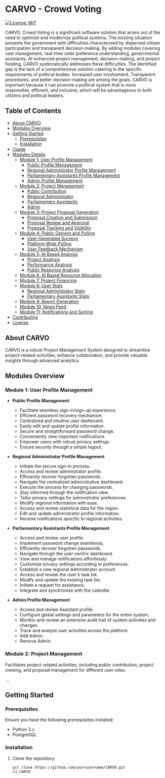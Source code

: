 # CARVO - Crowd Voting

[![License: MIT](https://img.shields.io/badge/License-MIT-blue.svg)](https://opensource.org/licenses/MIT)

CARVO, Crowd Voting is a significant software solution that arises out of the need to optimize and modernize political systems. The existing situation presents the government with difficulties characterized by dispersed citizen participation and transparent decision-making. By adding modules covering user management, real-time voter preference understanding, governmental assistants, AI-enhanced project management, decision-making, and project funding, CARVO systematically addresses these difficulties. The identified gap is the lack of a comprehensive solution catering to the specific requirements of political bodies. Increased user involvement, Transparent procedures, and better decision-making are among the goals. CARVO is important because it can promote a political system that is more responsible, efficient, and inclusive, which will be advantageous to both citizens and political leaders.

## Table of Contents
- [About CARVO](#about-carvo)
- [Modules Overview](#modules-overview)
- [Getting Started](#getting-started)
  - [Prerequisites](#prerequisites)
  - [Installation](#installation)
- [Usage](#usage)
- [Modules Details](#modules-details)
  - [Module 1: User Profile Management](#module-1-user-profile-management)
    - [Public Profile Management](#public-profile-management)
    - [Regional Administrator Profile Management](#regional-administrator-profile-management)
    - [Parliamentary Assistants Profile Management](#parliamentary-assistants-profile-management)
    - [Admin Profile Management](#admin-profile-management)
  - [Module 2: Project Management](#module-2-project-management)
    - [Public Contribution](#public-contribution)
    - [Regional Administrator](#regional-administrator)
    - [Parliamentary Assistants](#parliamentary-assistants)
    - [Admin](#admin)
  - [Module 3: Project Proposal Generation](#module-3-project-proposal-generation)
    - [Proposal Creation and Submission](#proposal-creation-and-submission)
    - [Proposal Review and Approval](#proposal-review-and-approval)
    - [Proposal Tracking and Visibility](#proposal-tracking-and-visibility)
  - [Module 4: Public Opinion and Polling](#module-4-public-opinion-and-polling)
    - [User-Generated Surveys](#user-generated-surveys)
    - [Platform-Wide Polling](#platform-wide-polling)
    - [User Feedback Mechanism](#user-feedback-mechanism)
  - [Module 5: AI Based Analysis](#module-5-ai-based-analysis)
    - [Project Analysis](#project-analysis)
    - [Performance Analysis](#performance-analysis)
    - [Public Response Analysis](#public-response-analysis)
  - [Module 6: AI Based Resource Allocation](#module-6-ai-based-resource-allocation)
  - [Module 7: Project Financing](#module-7-project-financing)
  - [Module 8: User Stats](#module-8-user-stats)
    - [Regional Administrator Stats](#regional-administrator-stats)
    - [Parliamentary Assistants Stats](#parliamentary-assistants-stats)
  - [Module 9: Report Generation](#module-9-report-generation)
  - [Module 10: News Feed](#module-10-news-feed)
  - [Module 11: Notifications and Sorting](#module-11-notifications-and-sorting)
- [Contributing](#contributing)
- [License](#license)

## About CARVO

CARVO is a robust Project Management System designed to streamline project-related activities, enhance collaboration, and provide valuable insights through advanced analytics.

## Modules Overview

### Module 1: User Profile Management
- **Public Profile Management**
  - Facilitate seamless sign-in/sign-up experience.
  - Efficient password recovery mechanism.
  - Centralized and intuitive user dashboard.
  - Easily edit and update profile information.
  - Secure and straightforward password change.
  - Conveniently view important notifications.
  - Empower users with robust privacy settings.
  - Ensure security through a simple logout.

- **Regional Administrator Profile Management**
  - Initiate the secure sign-in process.
  - Access and review administrator profile.
  - Efficiently recover forgotten passwords.
  - Navigate the centralized administrative dashboard.
  - Execute the process for changing passwords.
  - Stay informed through the notification view.
  - Tailor privacy settings for administrator preferences.
  - Modify regional information with ease.
  - Access and review statistical data for the region.
  - Edit and update administrator profile information.
  - Receive notifications specific to regional activities.

- **Parliamentary Assistants Profile Management**
  - Access and review user profile.
  - Implement password change seamlessly.
  - Efficiently recover forgotten passwords.
  - Navigate through the user-centric dashboard.
  - View and manage notifications effortlessly.
  - Customize privacy settings according to preferences.
  - Establish a new regional administrator account.
  - Access and review the user's task list.
  - Modify and update the existing task list.
  - Initiate a request for assistance.
  - Integrate and synchronize with the calendar.

- **Admin Profile Management**
  - Access and review Assistant profile.
  - Configure global settings and parameters for the entire system.
  - Monitor and review an extensive audit trail of system activities and changes.
  - Track and analyze user activities across the platform.
  - Add Admin.
  - Remove Admin.

### Module 2: Project Management
Facilitates project-related activities, including public contribution, project viewing, and proposal management for different user roles.

...

## Getting Started

### Prerequisites

Ensure you have the following prerequisites installed:
- Python 3.x
- PostgreSQL

### Installation

1. Clone the repository:
   ```bash
   git clone https://github.com/yourusername/CARVO.git
   cd CARVO
